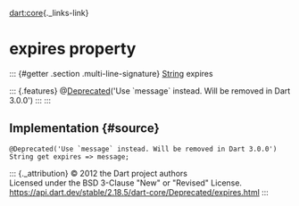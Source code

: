 [dart:core](../../dart-core/dart-core-library){._links-link}

expires property
================

::: {#getter .section .multi-line-signature}
[String](../string-class) expires

::: {.features}
@[Deprecated](../deprecated-class)(\'Use \`message\` instead. Will be
removed in Dart 3.0.0\')
:::
:::

Implementation {#source}
--------------

``` {.language-dart data-language="dart"}
@Deprecated('Use `message` instead. Will be removed in Dart 3.0.0')
String get expires => message;
```

::: {._attribution}
© 2012 the Dart project authors\
Licensed under the BSD 3-Clause \"New\" or \"Revised\" License.\
<https://api.dart.dev/stable/2.18.5/dart-core/Deprecated/expires.html>
:::
